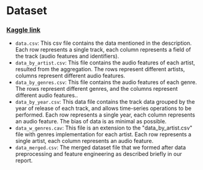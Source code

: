 # Dataset

### [Kaggle link](https://www.kaggle.com/yamaerenay/spotify-dataset-19212020-160k-tracks/)

- `data.csv`: This csv file contains the data mentioned in the description. Each row represents a single track, each column represents a field of the track (audio features and identifiers).
- `data_by_artist.csv`: This file contains the audio features of each artist, resulted from the aggregation. The rows represent different artists, columns represent different audio features.
- `data_by_genres.csv`: This file contains the audio features of each genre. The rows represent different genres, and the columns represent different audio features..
- `data_by_year.csv`: This data file contains the track data grouped by the year of release of each track, and allows time-series operations to be performed. Each row represents a single year, each column represents an audio feature. The bias of data is as minimal as possible.
- `data_w_genres.cav`: This file is an extension to the "data_by_artist.csv" file with genres implementation for each artist. Each row represents a single artist, each column represents an audio feature.
- `data_merged.csv`: The merged dataset file that we formed after data preprocessing and feature engineering as described briefly in our report. 
